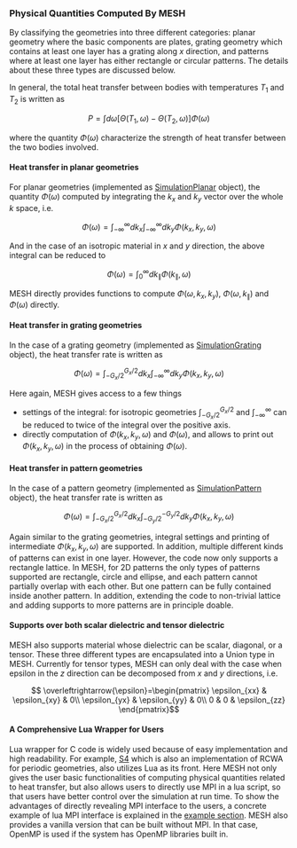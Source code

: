 ### Physical Quantities Computed By MESH

By classifying the geometries into three different categories: planar geometry where the basic components are plates, grating geometry which contains at least one layer has a grating along $x$ direction, and patterns where at least one layer has either rectangle or circular patterns. The details about these three types are discussed below.

In general, the total heat transfer between bodies with temperatures $T_1$ and $T_2$ is written as

$$P=\int d\omega [\Theta(T_1, \omega)-\Theta(T_2,\omega)]\Phi(\omega)$$

where the quantity $\Phi(\omega)$ characterize the strength of heat transfer between the two bodies involved.

#### Heat transfer in planar geometries

For planar geometries (implemented as [SimulationPlanar](LuaAPI/planar.md) object),  the quantity $\Phi(\omega)$ computed by integrating the $k_x$ and $k_y$ vector over the whole $k$ space, i.e.

$$\Phi(\omega)=\int_{-\infty}^{\infty}dk_x\int_{-\infty}^{\infty}dk_y \Phi(k_x,k_y, \omega)$$

And in the case of an isotropic material in $x$ and $y$ direction, the above integral can be reduced to

$$\Phi(\omega)=\int_{0}^{\infty}dk_{\parallel} \Phi(k_{\parallel}, \omega)$$

MESH directly provides functions to compute $\Phi(\omega, k_x, k_y)$, $\Phi(\omega, k_{\parallel})$ and $\Phi(\omega)$ directly.

#### Heat transfer in grating geometries

In the case of a grating geometry (implemented as [SimulationGrating](LuaAPI/grating.md) object), the heat transfer rate is written as

$$\Phi(\omega)=\int_{-G_x/2}^{G_x/2}dk_x\int_{-\infty}^{\infty}dk_y \Phi(k_x,k_y, \omega)$$

Here again, MESH gives access to a few things

* settings of the integral: for isotropic geometries $\int_{-G_x/2}^{G_x/2}$ and  $\int_{-\infty}^{\infty}$ can be reduced to twice of the integral over the positive axis.
* directly computation of $\Phi(k_x,k_y, \omega)$ and $\Phi(\omega)$, and allows to print out $\Phi(k_x,k_y, \omega)$ in the process of obtaining $\Phi(\omega)$.

#### Heat transfer in pattern geometries

In the case of a pattern geometry (implemented as [SimulationPattern](LuaAPI/pattern.md) object), the heat transfer rate is written as

$$\Phi(\omega)=\int_{-G_x/2}^{G_x/2}dk_x\int_{-G_y/2}^{-G_y/2}dk_y \Phi(k_x,k_y, \omega)$$

Again similar to the grating geometries, integral settings and printing of intermediate $\Phi(k_x,k_y, \omega)$ are supported. In addition, multiple different kinds of patterns can exist in one layer. However, the code now only supports a rectangle lattice. In MESH, for 2D patterns the only types of patterns supported are rectangle, circle and ellipse, and each pattern cannot partially overlap with each other. But one pattern can be fully contained inside another pattern. In addition, extending the code to non-trivial lattice and adding supports to more patterns are in principle doable.

#### Supports over both scalar dielectric and tensor dielectric

MESH also supports material whose dielectric can be scalar, diagonal, or a tensor. These three different types are encapsulated into a Union type in MESH. Currently for tensor types, MESH can only deal with the case when epsilon in the $z$ direction can be decomposed from $x$ and $y$ directions, i.e.

$$ \overleftrightarrow{\epsilon}=\begin{pmatrix}
\epsilon_{xx} & \epsilon_{xy} & 0\\
\epsilon_{yx} & \epsilon_{yy} & 0\\
0 & 0 & \epsilon_{zz}
\end{pmatrix}$$

#### A Comprehensive Lua Wrapper for Users

Lua wrapper for C code is widely used because of easy implementation and high readability. For example, [S4](https://web.stanford.edu/group/fan/S4/) which is also an implementation of RCWA for periodic geometries, also utilizes Lua as its front. Here MESH not only gives the user basic functionalities of computing physical quantities related to heat transfer, but also allows users to directly use MPI in a lua script, so that users have better control over the simulation at run time. To show the advantages of directly revealing MPI interface to the users, a concrete example of lua MPI interface is explained in the [example section](Examples/MPI.md). MESH also provides a vanilla version that can be built without MPI. In that case, OpenMP is used if the system has OpenMP libraries built in.